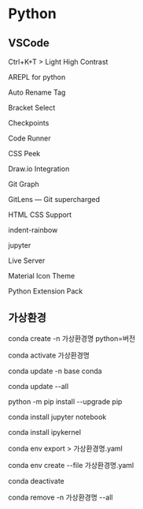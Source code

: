 # Python

## VSCode

Ctrl+K+T > Light High Contrast

AREPL for python

Auto Rename Tag

Bracket Select

Checkpoints

Code Runner

CSS Peek

Draw.io Integration

Git Graph

GitLens — Git supercharged

HTML CSS Support

indent-rainbow

jupyter

Live Server

Material Icon Theme

Python Extension Pack


## 가상환경

conda create -n 가상환경명 python=버전

conda activate 가상환경명

conda update -n base conda

conda update --all

python -m pip install --upgrade pip

conda install jupyter notebook

conda install ipykernel

conda env export > 가상환경명.yaml

conda env create --file 가상환경명.yaml

conda deactivate

conda remove -n 가상환경명 --all
